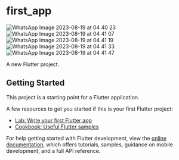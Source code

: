 # first_app
![WhatsApp Image 2023-08-19 at 04 40 23](https://github.com/monyemad/Flutter_ICT/assets/134942301/db9d943f-af40-417f-ab18-17c16f50b705)
![WhatsApp Image 2023-08-19 at 04 41 07](https://github.com/monyemad/Flutter_ICT/assets/134942301/c6592d10-a0cd-4ef2-b103-61b0545e4317)
![WhatsApp Image 2023-08-19 at 04 41 19](https://github.com/monyemad/Flutter_ICT/assets/134942301/49859ade-1604-45cf-a6ae-662390460265)
![WhatsApp Image 2023-08-19 at 04 41 33](https://github.com/monyemad/Flutter_ICT/assets/134942301/c62d2a56-7078-4a7e-b0d1-c5d8939b90b4)
![WhatsApp Image 2023-08-19 at 04 41 47](https://github.com/monyemad/Flutter_ICT/assets/134942301/fca4e762-b08b-48df-b1ca-aea958259002)


A new Flutter project.

## Getting Started

This project is a starting point for a Flutter application.

A few resources to get you started if this is your first Flutter project:

- [Lab: Write your first Flutter app](https://docs.flutter.dev/get-started/codelab)
- [Cookbook: Useful Flutter samples](https://docs.flutter.dev/cookbook)

For help getting started with Flutter development, view the
[online documentation](https://docs.flutter.dev/), which offers tutorials,
samples, guidance on mobile development, and a full API reference.
